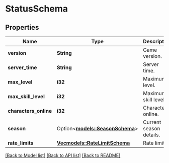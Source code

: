 # StatusSchema

## Properties

Name | Type | Description | Notes
------------ | ------------- | ------------- | -------------
**version** | **String** | Game version. | 
**server_time** | **String** | Server time. | 
**max_level** | **i32** | Maximum level. | 
**max_skill_level** | **i32** | Maximum skill level. | 
**characters_online** | **i32** | Characters online. | 
**season** | Option<[**models::SeasonSchema**](SeasonSchema.md)> | Current season details. | [optional]
**rate_limits** | [**Vec<models::RateLimitSchema>**](RateLimitSchema.md) | Rate limits. | 

[[Back to Model list]](../README.md#documentation-for-models) [[Back to API list]](../README.md#documentation-for-api-endpoints) [[Back to README]](../README.md)



